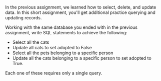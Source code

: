 <!-- 
name: Follow Up: Practice Queries and Updates
author: Iain Duncan
type: content
time: 60 minutes
 -->
In the previous assignment, we learned how to select, delete, and update data. In this short assignment, you'll get additional practice querying and updating records. 

Working with the same database you ended with in the previous assignment, write SQL statements to achieve the following: 

*   Select all the cats
*   Update all cats to set adopted to False
*   Select all the pets belonging to a specific person
*   Update all the cats belonging to a specific person to set adopted to True.

Each one of these requires only a single query.
